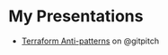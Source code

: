 # My Presentations

- [Terraform Anti-patterns](https://gitpitch.com/gordonbondon/presentations/master?p=2018_01_terraform_antipatterns) on @gitpitch
